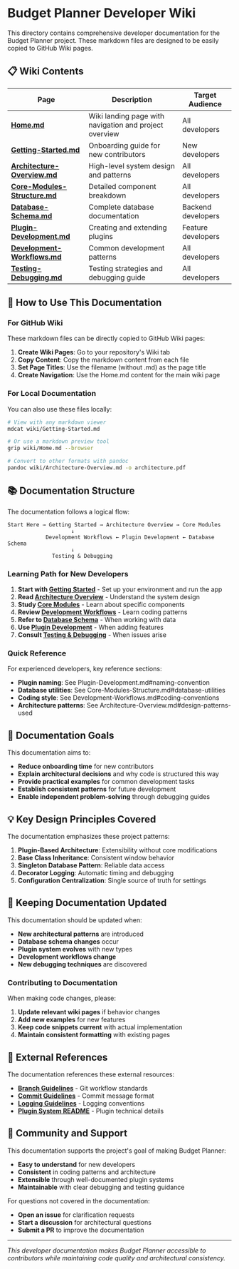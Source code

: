# Budget Planner Developer Wiki

This directory contains comprehensive developer documentation for the Budget Planner project. These markdown files are designed to be easily copied to GitHub Wiki pages.

## 📋 Wiki Contents

| Page | Description | Target Audience |
|------|-------------|-----------------|
| **[Home.md](Home.md)** | Wiki landing page with navigation and project overview | All developers |
| **[Getting-Started.md](Getting-Started.md)** | Onboarding guide for new contributors | New developers |
| **[Architecture-Overview.md](Architecture-Overview.md)** | High-level system design and patterns | All developers |
| **[Core-Modules-Structure.md](Core-Modules-Structure.md)** | Detailed component breakdown | All developers |
| **[Database-Schema.md](Database-Schema.md)** | Complete database documentation | Backend developers |
| **[Plugin-Development.md](Plugin-Development.md)** | Creating and extending plugins | Feature developers |
| **[Development-Workflows.md](Development-Workflows.md)** | Common development patterns | All developers |
| **[Testing-Debugging.md](Testing-Debugging.md)** | Testing strategies and debugging guide | All developers |

## 🚀 How to Use This Documentation

### For GitHub Wiki

These markdown files can be directly copied to GitHub Wiki pages:

1. **Create Wiki Pages**: Go to your repository's Wiki tab
2. **Copy Content**: Copy the markdown content from each file
3. **Set Page Titles**: Use the filename (without .md) as the page title
4. **Create Navigation**: Use the Home.md content for the main wiki page

### For Local Documentation

You can also use these files locally:

```bash
# View with any markdown viewer
mdcat wiki/Getting-Started.md

# Or use a markdown preview tool
grip wiki/Home.md --browser

# Convert to other formats with pandoc
pandoc wiki/Architecture-Overview.md -o architecture.pdf
```

## 📚 Documentation Structure

The documentation follows a logical flow:

```
Start Here → Getting Started → Architecture Overview → Core Modules
                    ↓
            Development Workflows ← Plugin Development ← Database Schema
                    ↓
              Testing & Debugging
```

### Learning Path for New Developers

1. **Start with [Getting Started](Getting-Started.md)** - Set up your environment and run the app
2. **Read [Architecture Overview](Architecture-Overview.md)** - Understand the system design
3. **Study [Core Modules](Core-Modules-Structure.md)** - Learn about specific components
4. **Review [Development Workflows](Development-Workflows.md)** - Learn coding patterns
5. **Refer to [Database Schema](Database-Schema.md)** - When working with data
6. **Use [Plugin Development](Plugin-Development.md)** - When adding features
7. **Consult [Testing & Debugging](Testing-Debugging.md)** - When issues arise

### Quick Reference

For experienced developers, key reference sections:

- **Plugin naming**: See Plugin-Development.md#naming-convention
- **Database utilities**: See Core-Modules-Structure.md#database-utilities  
- **Coding style**: See Development-Workflows.md#coding-conventions
- **Architecture patterns**: See Architecture-Overview.md#design-patterns-used

## 🎯 Documentation Goals

This documentation aims to:

- **Reduce onboarding time** for new contributors
- **Explain architectural decisions** and why code is structured this way
- **Provide practical examples** for common development tasks
- **Establish consistent patterns** for future development
- **Enable independent problem-solving** through debugging guides

## 💡 Key Design Principles Covered

The documentation emphasizes these project patterns:

1. **Plugin-Based Architecture**: Extensibility without core modifications
2. **Base Class Inheritance**: Consistent window behavior  
3. **Singleton Database Pattern**: Reliable data access
4. **Decorator Logging**: Automatic timing and debugging
5. **Configuration Centralization**: Single source of truth for settings

## 🔄 Keeping Documentation Updated

This documentation should be updated when:

- **New architectural patterns** are introduced
- **Database schema changes** occur
- **Plugin system evolves** with new types
- **Development workflows change** 
- **New debugging techniques** are discovered

### Contributing to Documentation

When making code changes, please:

1. **Update relevant wiki pages** if behavior changes
2. **Add new examples** for new features
3. **Keep code snippets current** with actual implementation
4. **Maintain consistent formatting** with existing pages

## 📖 External References

The documentation references these external resources:

- **[Branch Guidelines](../docs/BRANCH_GUIDELINES.md)** - Git workflow standards
- **[Commit Guidelines](../docs/COMMIT_GUIDELINES.md)** - Commit message format  
- **[Logging Guidelines](../docs/LOGGING_GUIDELINES.md)** - Logging conventions
- **[Plugin System README](../docs/README_GUI_PLUGIN.md)** - Plugin technical details

## 🤝 Community and Support

This documentation supports the project's goal of making Budget Planner:

- **Easy to understand** for new developers
- **Consistent** in coding patterns and architecture
- **Extensible** through well-documented plugin systems
- **Maintainable** with clear debugging and testing guidance

For questions not covered in the documentation:

- **Open an issue** for clarification requests
- **Start a discussion** for architectural questions
- **Submit a PR** to improve the documentation

---

*This developer documentation makes Budget Planner accessible to contributors while maintaining code quality and architectural consistency.*